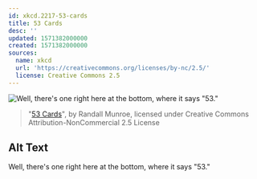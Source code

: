```yaml
---
id: xkcd.2217-53-cards
title: 53 Cards
desc: ''
updated: 1571382000000
created: 1571382000000
sources:
  name: xkcd
  url: 'https://creativecommons.org/licenses/by-nc/2.5/'
  license: Creative Commons 2.5
---
```

![Well, there's one right here at the bottom, where it says "53."](https://imgs.xkcd.com/comics/53_cards.png)
> "[53 Cards](https://xkcd.com/2217/)", by Randall Munroe, licensed under Creative Commons Attribution-NonCommercial 2.5 License

## Alt Text
Well, there's one right here at the bottom, where it says "53."

